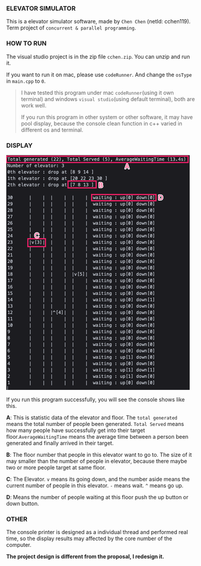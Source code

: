 ### ELEVATOR SIMULATOR

This is a elevator simulator software, made by `Chen Chen` (netId: cchen119).
Term project of `concurrent & parallel programming`.

### HOW TO RUN

The visual studio project is in the zip file `cchen.zip`. You can unzip and run it. 

If you want to run it on mac, please use `codeRunner`. And change the `osType` in `main.cpp` to `0`.
> I have tested this program under mac `codeRunner`(using it own terminal) and windows `visual studio`(using default terminal), both are work well.
> 
> If you run this program in other system or other software, it may have pool display, because the console clean function in c++ varied in different os and terminal.

### DISPLAY

![img of display](img/display.png)

If you run this program successfully, you will see the console shows like this.

**A**: This is statistic data of the elevator and floor. The `total generated` means the total number of people been generated. `Total Served` means how many people have successfully get into their target floor.`AverageWaitingTime` means the average time between a person been generated and finally arrived in their target.

**B**: The floor number that people in this elevator want to go to. The size of it may smaller than the number of people in elevator, because there maybe two or more people target at same floor.

**C**: The Elevator. `v` means its going down, and the number aside means the current number of people in this elevator. `-` means wait. `^` means go up.

**D**: Means the number of people waiting at this floor push the up button or down button.

### OTHER

The console printer is designed as a individual thread and performed real time, so the display results may affected by the core number of the computer.

**The project design is different from the proposal, I redesign it.**